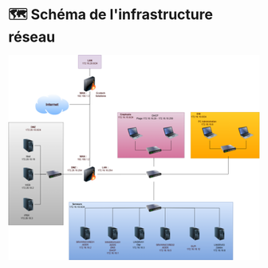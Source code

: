 # 🗺️ Schéma de l'infrastructure réseau

![Schéma infrastructure](Ressources/SchemaRoutage_Projet3.png)
